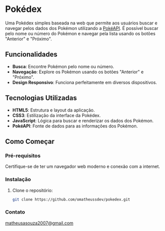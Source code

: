 # Pokédex

Uma Pokédex simples baseada na web que permite aos usuários buscar e navegar pelos dados dos Pokémon utilizando a [PokéAPI](https://pokeapi.co/). É possível buscar pelo nome ou número do Pokémon e navegar pela lista usando os botões "Anterior" e "Próximo".

## Funcionalidades

- **Busca**: Encontre Pokémon pelo nome ou número.
- **Navegação**: Explore os Pokémon usando os botões "Anterior" e "Próximo".
- **Design Responsivo**: Funciona perfeitamente em diversos dispositivos.

## Tecnologias Utilizadas

- **HTML5**: Estrutura e layout da aplicação.
- **CSS3**: Estilização da interface da Pokédex.
- **JavaScript**: Lógica para buscar e renderizar os dados dos Pokémon.
- **PokéAPI**: Fonte de dados para as informações dos Pokémon.

## Como Começar

### Pré-requisitos

Certifique-se de ter um navegador web moderno e conexão com a internet.

### Instalação

1. Clone o repositório:
   ```bash
   git clone https://github.com/omatheussdev/pokedex.git

### Contato
matheusasouza2007@gmail.com
